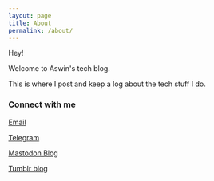 ```yaml
---
layout: page
title: About
permalink: /about/
---
```



Hey! &nbsp;

Welcome to Aswin's tech blog. &nbsp;

This is where I post and keep a log about the tech stuff I do.


### Connect with me

[Email](mailto:aswinraman2013@gmail.com)
&nbsp;

[Telegram](https://t.me/officialcjunior)
&nbsp;

[Mastodon Blog](https://oldbytes.space/@officialcjunior)
&nbsp;

[Tumblr blog](https://blogdecjunior.tumblr.com)
